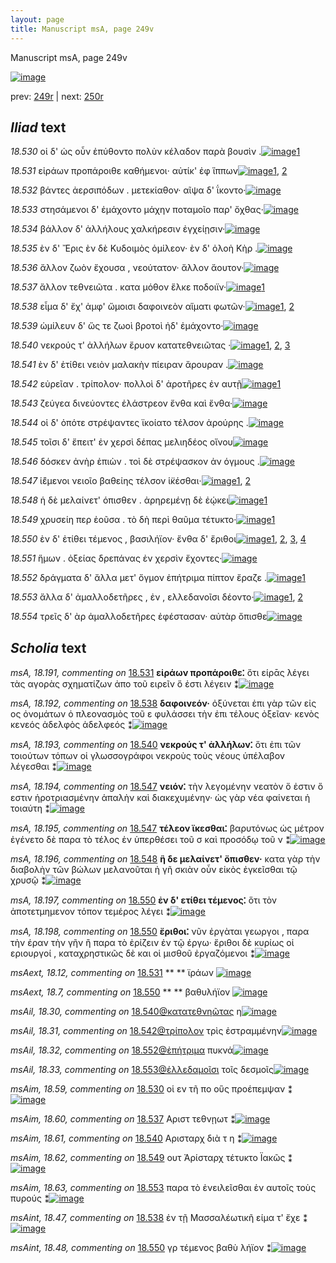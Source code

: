 ```yaml
---
layout: page
title: Manuscript msA, page 249v
---
```


Manuscript msA, page 249v

[![image](http://www.homermultitext.org/iipsrv?OBJ=IIP,1.0&FIF=/project/homer/pyramidal/deepzoom/hmt/vaimg/2017a/VA249VN_0751.tif&WID=100&CVT=JPEG)](http://www.homermultitext.org/ict2/?urn=urn:cite2:hmt:vaimg.2017a:VA249VN_0751)

prev:  [249r](../249r) | next:  [250r](../250r)

## *Iliad* text

*18.530* <a id="18.530"/> οἱ δ' ὡς οὖν ἐπύθοντο πολὺν κέλαδον παρὰ βουσὶν .[![image](http://www.homermultitext.org/iipsrv?OBJ=IIP,1.0&FIF=/project/homer/pyramidal/deepzoom/hmt/vaimg/2017a/VA249VN_0751.tif&RGN=0.495,0.2231,0.403,0.0255&WID=1000&CVT=JPEG)](http://www.homermultitext.org/ict2/?urn=urn:cite2:hmt:vaimg.2017a:VA249VN_0751@0.495,0.2231,0.403,0.0255)[1](#msAim_18.59)

*18.531* <a id="18.531"/> εἰράων προπάροιθε καθήμενοι· αὐτίκ' ἐφ ἵππων[![image](http://www.homermultitext.org/iipsrv?OBJ=IIP,1.0&FIF=/project/homer/pyramidal/deepzoom/hmt/vaimg/2017a/VA249VN_0751.tif&RGN=0.501,0.2457,0.403,0.0255&WID=1000&CVT=JPEG)](http://www.homermultitext.org/ict2/?urn=urn:cite2:hmt:vaimg.2017a:VA249VN_0751@0.501,0.2457,0.403,0.0255)[1](#msAext_18.12), [2](#msA_18.191)

*18.532* <a id="18.532"/> βάντες ἀερσιπόδων . μετεκίαθον· αῖψα δ' ΐκοντο·[![image](http://www.homermultitext.org/iipsrv?OBJ=IIP,1.0&FIF=/project/homer/pyramidal/deepzoom/hmt/vaimg/2017a/VA249VN_0751.tif&RGN=0.504,0.2652,0.391,0.0255&WID=1000&CVT=JPEG)](http://www.homermultitext.org/ict2/?urn=urn:cite2:hmt:vaimg.2017a:VA249VN_0751@0.504,0.2652,0.391,0.0255)

*18.533* <a id="18.533"/> στησάμενοι δ' ἐμάχοντο μάχην ποταμοῖο παρ' ὄχθας·[![image](http://www.homermultitext.org/iipsrv?OBJ=IIP,1.0&FIF=/project/homer/pyramidal/deepzoom/hmt/vaimg/2017a/VA249VN_0751.tif&RGN=0.504,0.281,0.415,0.0285&WID=1000&CVT=JPEG)](http://www.homermultitext.org/ict2/?urn=urn:cite2:hmt:vaimg.2017a:VA249VN_0751@0.504,0.281,0.415,0.0285)

*18.534* <a id="18.534"/> βάλλον δ' ἀλλήλους χαλκήρεσιν ἐγχείῃσιν·[![image](http://www.homermultitext.org/iipsrv?OBJ=IIP,1.0&FIF=/project/homer/pyramidal/deepzoom/hmt/vaimg/2017a/VA249VN_0751.tif&RGN=0.506,0.3005,0.359,0.0263&WID=1000&CVT=JPEG)](http://www.homermultitext.org/ict2/?urn=urn:cite2:hmt:vaimg.2017a:VA249VN_0751@0.506,0.3005,0.359,0.0263)

*18.535* <a id="18.535"/> ὲν δ' Ἔρις ὲν δὲ Κυδοιμὸς ὁμίλεον· ὲν δ' ὀλοὴ Κὴρ .[![image](http://www.homermultitext.org/iipsrv?OBJ=IIP,1.0&FIF=/project/homer/pyramidal/deepzoom/hmt/vaimg/2017a/VA249VN_0751.tif&RGN=0.505,0.3201,0.407,0.0263&WID=1000&CVT=JPEG)](http://www.homermultitext.org/ict2/?urn=urn:cite2:hmt:vaimg.2017a:VA249VN_0751@0.505,0.3201,0.407,0.0263)

*18.536* <a id="18.536"/> ἄλλον ζωὸν ἔχουσα , νεούτατον· ἄλλον ἄουτον·[![image](http://www.homermultitext.org/iipsrv?OBJ=IIP,1.0&FIF=/project/homer/pyramidal/deepzoom/hmt/vaimg/2017a/VA249VN_0751.tif&RGN=0.502,0.3411,0.379,0.0263&WID=1000&CVT=JPEG)](http://www.homermultitext.org/ict2/?urn=urn:cite2:hmt:vaimg.2017a:VA249VN_0751@0.502,0.3411,0.379,0.0263)

*18.537* <a id="18.537"/> ἄλλον τεθνειῶτα . κατα μόθον ἕλκε ποδοιϊν·[![image](http://www.homermultitext.org/iipsrv?OBJ=IIP,1.0&FIF=/project/homer/pyramidal/deepzoom/hmt/vaimg/2017a/VA249VN_0751.tif&RGN=0.501,0.3599,0.395,0.0263&WID=1000&CVT=JPEG)](http://www.homermultitext.org/ict2/?urn=urn:cite2:hmt:vaimg.2017a:VA249VN_0751@0.501,0.3599,0.395,0.0263)[1](#msAim_18.60)

*18.538* <a id="18.538"/> εἷμα δ' ἔχ' ἀμφ' ὤμοισι δαφοινεὸν αἵματι φωτῶν·[![image](http://www.homermultitext.org/iipsrv?OBJ=IIP,1.0&FIF=/project/homer/pyramidal/deepzoom/hmt/vaimg/2017a/VA249VN_0751.tif&RGN=0.501,0.3787,0.406,0.0263&WID=1000&CVT=JPEG)](http://www.homermultitext.org/ict2/?urn=urn:cite2:hmt:vaimg.2017a:VA249VN_0751@0.501,0.3787,0.406,0.0263)[1](#msA_18.192), [2](#msAint_18.47)

*18.539* <a id="18.539"/> ὡμίλευν δ' ὥς τε ζωοὶ βροτοὶ ἠδ' ἐμάχοντο·[![image](http://www.homermultitext.org/iipsrv?OBJ=IIP,1.0&FIF=/project/homer/pyramidal/deepzoom/hmt/vaimg/2017a/VA249VN_0751.tif&RGN=0.498,0.3989,0.385,0.0263&WID=1000&CVT=JPEG)](http://www.homermultitext.org/ict2/?urn=urn:cite2:hmt:vaimg.2017a:VA249VN_0751@0.498,0.3989,0.385,0.0263)

*18.540* <a id="18.540"/> νεκρούς τ' ἀλλήλων ἔρυον κατατεθνειῶτας ·[![image](http://www.homermultitext.org/iipsrv?OBJ=IIP,1.0&FIF=/project/homer/pyramidal/deepzoom/hmt/vaimg/2017a/VA249VN_0751.tif&RGN=0.502,0.4162,0.385,0.0263&WID=1000&CVT=JPEG)](http://www.homermultitext.org/ict2/?urn=urn:cite2:hmt:vaimg.2017a:VA249VN_0751@0.502,0.4162,0.385,0.0263)[1](#msAim_18.61), [2](#msA_18.193), [3](#msAil_18.30)

*18.541* <a id="18.541"/> ὲν δ' ἐτίθει νειὸν μαλακὴν πίειραν ἄρουραν .[![image](http://www.homermultitext.org/iipsrv?OBJ=IIP,1.0&FIF=/project/homer/pyramidal/deepzoom/hmt/vaimg/2017a/VA249VN_0751.tif&RGN=0.505,0.435,0.385,0.0263&WID=1000&CVT=JPEG)](http://www.homermultitext.org/ict2/?urn=urn:cite2:hmt:vaimg.2017a:VA249VN_0751@0.505,0.435,0.385,0.0263)

*18.542* <a id="18.542"/> εὐρεῖαν . τρίπολον· πολλοὶ δ' ἀροτῆρες ἐν αυτῇ[![image](http://www.homermultitext.org/iipsrv?OBJ=IIP,1.0&FIF=/project/homer/pyramidal/deepzoom/hmt/vaimg/2017a/VA249VN_0751.tif&RGN=0.504,0.4538,0.385,0.0263&WID=1000&CVT=JPEG)](http://www.homermultitext.org/ict2/?urn=urn:cite2:hmt:vaimg.2017a:VA249VN_0751@0.504,0.4538,0.385,0.0263)[1](#msAil_18.31)

*18.543* <a id="18.543"/> ζεύγεα δινεύοντες ἐλάστρεον ἔνθα καὶ ἔνθα·[![image](http://www.homermultitext.org/iipsrv?OBJ=IIP,1.0&FIF=/project/homer/pyramidal/deepzoom/hmt/vaimg/2017a/VA249VN_0751.tif&RGN=0.504,0.4718,0.385,0.0278&WID=1000&CVT=JPEG)](http://www.homermultitext.org/ict2/?urn=urn:cite2:hmt:vaimg.2017a:VA249VN_0751@0.504,0.4718,0.385,0.0278)

*18.544* <a id="18.544"/> οἱ δ' ὁπότε στρέψαντες ϊκοίατο τέλσον ἀρούρης .[![image](http://www.homermultitext.org/iipsrv?OBJ=IIP,1.0&FIF=/project/homer/pyramidal/deepzoom/hmt/vaimg/2017a/VA249VN_0751.tif&RGN=0.504,0.4891,0.389,0.0278&WID=1000&CVT=JPEG)](http://www.homermultitext.org/ict2/?urn=urn:cite2:hmt:vaimg.2017a:VA249VN_0751@0.504,0.4891,0.389,0.0278)

*18.545* <a id="18.545"/> τοῖσι δ' ἔπειτ' ἐν χερσὶ δέπας μελιηδέος οἴνου[![image](http://www.homermultitext.org/iipsrv?OBJ=IIP,1.0&FIF=/project/homer/pyramidal/deepzoom/hmt/vaimg/2017a/VA249VN_0751.tif&RGN=0.503,0.5071,0.389,0.0278&WID=1000&CVT=JPEG)](http://www.homermultitext.org/ict2/?urn=urn:cite2:hmt:vaimg.2017a:VA249VN_0751@0.503,0.5071,0.389,0.0278)

*18.546* <a id="18.546"/> δόσκεν ἀνὴρ ἐπιὼν . τοὶ δὲ στρέψασκον ἀν όγμους .[![image](http://www.homermultitext.org/iipsrv?OBJ=IIP,1.0&FIF=/project/homer/pyramidal/deepzoom/hmt/vaimg/2017a/VA249VN_0751.tif&RGN=0.502,0.5259,0.401,0.0278&WID=1000&CVT=JPEG)](http://www.homermultitext.org/ict2/?urn=urn:cite2:hmt:vaimg.2017a:VA249VN_0751@0.502,0.5259,0.401,0.0278)

*18.547* <a id="18.547"/> ἱ̈έμενοι νειοῖο βαθείης τέλσον ἱ̈κέσθαι·[![image](http://www.homermultitext.org/iipsrv?OBJ=IIP,1.0&FIF=/project/homer/pyramidal/deepzoom/hmt/vaimg/2017a/VA249VN_0751.tif&RGN=0.498,0.5432,0.359,0.0278&WID=1000&CVT=JPEG)](http://www.homermultitext.org/ict2/?urn=urn:cite2:hmt:vaimg.2017a:VA249VN_0751@0.498,0.5432,0.359,0.0278)[1](#msA_18.194), [2](#msA_18.195)

*18.548* <a id="18.548"/> ἡ δὲ μελαίνετ' όπισθεν . ἀρηρεμένῃ δὲ ἐῴκει[![image](http://www.homermultitext.org/iipsrv?OBJ=IIP,1.0&FIF=/project/homer/pyramidal/deepzoom/hmt/vaimg/2017a/VA249VN_0751.tif&RGN=0.5,0.5605,0.397,0.0278&WID=1000&CVT=JPEG)](http://www.homermultitext.org/ict2/?urn=urn:cite2:hmt:vaimg.2017a:VA249VN_0751@0.5,0.5605,0.397,0.0278)[1](#msA_18.196)

*18.549* <a id="18.549"/> χρυσείη περ ἐοῦσα . τὸ δὴ περὶ θαῦμα τέτυκτο·[![image](http://www.homermultitext.org/iipsrv?OBJ=IIP,1.0&FIF=/project/homer/pyramidal/deepzoom/hmt/vaimg/2017a/VA249VN_0751.tif&RGN=0.499,0.5815,0.397,0.0293&WID=1000&CVT=JPEG)](http://www.homermultitext.org/ict2/?urn=urn:cite2:hmt:vaimg.2017a:VA249VN_0751@0.499,0.5815,0.397,0.0293)[1](#msAim_18.62)

*18.550* <a id="18.550"/> ὲν δ' ἐτίθει τέμενος , βασιλήϊον· ἔνθα δ' ἔριθοι[![image](http://www.homermultitext.org/iipsrv?OBJ=IIP,1.0&FIF=/project/homer/pyramidal/deepzoom/hmt/vaimg/2017a/VA249VN_0751.tif&RGN=0.503,0.5995,0.397,0.0293&WID=1000&CVT=JPEG)](http://www.homermultitext.org/ict2/?urn=urn:cite2:hmt:vaimg.2017a:VA249VN_0751@0.503,0.5995,0.397,0.0293)[1](#msAint_18.48), [2](#msA_18.197), [3](#msAext_18.7), [4](#msA_18.198)

*18.551* <a id="18.551"/> ἥμων . ὀξείας δρεπάνας ἐν χερσὶν ἔχοντες·[![image](http://www.homermultitext.org/iipsrv?OBJ=IIP,1.0&FIF=/project/homer/pyramidal/deepzoom/hmt/vaimg/2017a/VA249VN_0751.tif&RGN=0.501,0.6176,0.383,0.0293&WID=1000&CVT=JPEG)](http://www.homermultitext.org/ict2/?urn=urn:cite2:hmt:vaimg.2017a:VA249VN_0751@0.501,0.6176,0.383,0.0293)

*18.552* <a id="18.552"/> δράγματα δ' ἄλλα μετ' ὄγμον ἐπήτριμα πίπτον ἔραζε .[![image](http://www.homermultitext.org/iipsrv?OBJ=IIP,1.0&FIF=/project/homer/pyramidal/deepzoom/hmt/vaimg/2017a/VA249VN_0751.tif&RGN=0.497,0.6364,0.426,0.0293&WID=1000&CVT=JPEG)](http://www.homermultitext.org/ict2/?urn=urn:cite2:hmt:vaimg.2017a:VA249VN_0751@0.497,0.6364,0.426,0.0293)[1](#msAil_18.32)

*18.553* <a id="18.553"/> ἄλλα δ' ἀμαλλοδετῆρες , ἐν , ελλεδανοῖσι δέοντο·[![image](http://www.homermultitext.org/iipsrv?OBJ=IIP,1.0&FIF=/project/homer/pyramidal/deepzoom/hmt/vaimg/2017a/VA249VN_0751.tif&RGN=0.495,0.6566,0.4,0.0263&WID=1000&CVT=JPEG)](http://www.homermultitext.org/ict2/?urn=urn:cite2:hmt:vaimg.2017a:VA249VN_0751@0.495,0.6566,0.4,0.0263)[1](#msAil_18.33), [2](#msAim_18.63)

*18.554* <a id="18.554"/> τρεῖς δ' ὰρ ἀμαλλοδετῆρες ἐφέστασαν· αὐτὰρ ὄπισθε[![image](http://www.homermultitext.org/iipsrv?OBJ=IIP,1.0&FIF=/project/homer/pyramidal/deepzoom/hmt/vaimg/2017a/VA249VN_0751.tif&RGN=0.496,0.6777,0.427,0.0316&WID=1000&CVT=JPEG)](http://www.homermultitext.org/ict2/?urn=urn:cite2:hmt:vaimg.2017a:VA249VN_0751@0.496,0.6777,0.427,0.0316)

## *Scholia* text

*msA, 18.191, commenting on* [18.531](#18.531)  <a id="msA_18.191"/> **εἰράων προπάροιθε⁚** ὅτι είρᾱς λέγει τὰς αγορὰς σχηματίζων ἀπο τοῦ ειρεῖν ὅ ἐστι λέγειν ⁑[![image](http://www.homermultitext.org/iipsrv?OBJ=IIP,1.0&FIF=/project/homer/pyramidal/deepzoom/hmt/vaimg/2017a/VA249VN_0751.tif&RGN=0.241,0.2404,0.218,0.0579&WID=1000&CVT=JPEG)](http://www.homermultitext.org/ict2/?urn=urn:cite2:hmt:vaimg.2017a:VA249VN_0751@0.241,0.2404,0.218,0.0579)

*msA, 18.192, commenting on* [18.538](#18.538)  <a id="msA_18.192"/> **δαφοινεόν·** ὀξύνεται ἐπι γὰρ τῶν εἰς ος ὀνομάτων ὁ πλεονασμὸς τοῦ ε φυλάσσει τὴν ἐπι τέλους ὀξεῖαν· κενὸς κενεός ἀδελφὸς ἀδελφεός ⁑[![image](http://www.homermultitext.org/iipsrv?OBJ=IIP,1.0&FIF=/project/homer/pyramidal/deepzoom/hmt/vaimg/2017a/VA249VN_0751.tif&RGN=0.243,0.3719,0.211,0.0548&WID=1000&CVT=JPEG)](http://www.homermultitext.org/ict2/?urn=urn:cite2:hmt:vaimg.2017a:VA249VN_0751@0.243,0.3719,0.211,0.0548)

*msA, 18.193, commenting on* [18.540](#18.540)  <a id="msA_18.193"/> **νεκρούς τ' ἀλλήλων⁚** ὅτι ἐπι τῶν τοιούτων τόπων οἱ γλωσσογράφοι νεκροὺς τοὺς νέους ὑπέλαβον λέγεσθαι ⁑[![image](http://www.homermultitext.org/iipsrv?OBJ=IIP,1.0&FIF=/project/homer/pyramidal/deepzoom/hmt/vaimg/2017a/VA249VN_0751.tif&RGN=0.242,0.423,0.211,0.0503&WID=1000&CVT=JPEG)](http://www.homermultitext.org/ict2/?urn=urn:cite2:hmt:vaimg.2017a:VA249VN_0751@0.242,0.423,0.211,0.0503)

*msA, 18.194, commenting on* [18.547](#18.547)  <a id="msA_18.194"/> **νειόν⁚** τὴν λεγομένην νεατὸν ὅ ἐστιν ὅ εστιν ἡροτριασμένην ἁπαλὴν καὶ διακεχυμένην· ὡς γὰρ νέα φαίνεται ἡ τοιαύτη ⁑[![image](http://www.homermultitext.org/iipsrv?OBJ=IIP,1.0&FIF=/project/homer/pyramidal/deepzoom/hmt/vaimg/2017a/VA249VN_0751.tif&RGN=0.253,0.4583,0.201,0.0496&WID=1000&CVT=JPEG)](http://www.homermultitext.org/ict2/?urn=urn:cite2:hmt:vaimg.2017a:VA249VN_0751@0.253,0.4583,0.201,0.0496)

*msA, 18.195, commenting on* [18.547](#18.547)  <a id="msA_18.195"/> **τέλεον ϊκεσθαι⁚** βαρυτόνως ὡς μέτρον ἐγένετο δὲ παρα τὸ τέλος ἐν ὑπερθέσει τοῦ σ καὶ προσόδῳ τοῦ ν ⁑[![image](http://www.homermultitext.org/iipsrv?OBJ=IIP,1.0&FIF=/project/homer/pyramidal/deepzoom/hmt/vaimg/2017a/VA249VN_0751.tif&RGN=0.237,0.5019,0.217,0.0398&WID=1000&CVT=JPEG)](http://www.homermultitext.org/ict2/?urn=urn:cite2:hmt:vaimg.2017a:VA249VN_0751@0.237,0.5019,0.217,0.0398)

*msA, 18.196, commenting on* [18.548](#18.548)  <a id="msA_18.196"/> **ἣ δε μελαίνετ' ὄπισθεν·** κατα γὰρ τὴν διαβολὴν τῶν βώλων μελανοῦται ἡ γῆ σκιὰν οὖν εἰκὸς ἐγκεῖσθαι τῷ χρυσῷ ⁑[![image](http://www.homermultitext.org/iipsrv?OBJ=IIP,1.0&FIF=/project/homer/pyramidal/deepzoom/hmt/vaimg/2017a/VA249VN_0751.tif&RGN=0.241,0.5342,0.225,0.0413&WID=1000&CVT=JPEG)](http://www.homermultitext.org/ict2/?urn=urn:cite2:hmt:vaimg.2017a:VA249VN_0751@0.241,0.5342,0.225,0.0413)

*msA, 18.197, commenting on* [18.550](#18.550)  <a id="msA_18.197"/> **ἐν δ' ετίθει τέμενος⁚** ὅτι τὸν ἀποτετμημενον τόπον τεμέρος λέγει ⁑[![image](http://www.homermultitext.org/iipsrv?OBJ=IIP,1.0&FIF=/project/homer/pyramidal/deepzoom/hmt/vaimg/2017a/VA249VN_0751.tif&RGN=0.244,0.568,0.223,0.0308&WID=1000&CVT=JPEG)](http://www.homermultitext.org/ict2/?urn=urn:cite2:hmt:vaimg.2017a:VA249VN_0751@0.244,0.568,0.223,0.0308)

*msA, 18.198, commenting on* [18.550](#18.550)  <a id="msA_18.198"/> **ἔριθοι⁚** νῦν ἐργὰται γεωργοι , παρα τὴν έραν τὴν γῆν ἢ παρα τὸ ἐρίζειν ἐν τῷ έργω· ἔριθοι δὲ κυρίως οἱ εριουργοί , καταχρηστικῶς δὲ και οἱ μισθοῦ ἐργαζόμενοι ⁑[![image](http://www.homermultitext.org/iipsrv?OBJ=IIP,1.0&FIF=/project/homer/pyramidal/deepzoom/hmt/vaimg/2017a/VA249VN_0751.tif&RGN=0.244,0.5823,0.214,0.0834&WID=1000&CVT=JPEG)](http://www.homermultitext.org/ict2/?urn=urn:cite2:hmt:vaimg.2017a:VA249VN_0751@0.244,0.5823,0.214,0.0834)

*msAext, 18.12, commenting on* [18.531](#18.531)  <a id="msAext_18.12"/> **					 				** 					 ϊράων 				[![image](http://www.homermultitext.org/iipsrv?OBJ=IIP,1.0&FIF=/project/homer/pyramidal/deepzoom/hmt/vaimg/2017a/VA249VN_0751.tif&RGN=0.154,0.2434,0.056,0.0195&WID=1000&CVT=JPEG)](http://www.homermultitext.org/ict2/?urn=urn:cite2:hmt:vaimg.2017a:VA249VN_0751@0.154,0.2434,0.056,0.0195)

*msAext, 18.7, commenting on* [18.550](#18.550)  <a id="msAext_18.7"/> **					 				** 					 βαθυλήϊον 				[![image](http://www.homermultitext.org/iipsrv?OBJ=IIP,1.0&FIF=/project/homer/pyramidal/deepzoom/hmt/vaimg/2017a/VA249VN_0751.tif&RGN=0.167,0.6011,0.057,0.0308&WID=1000&CVT=JPEG)](http://www.homermultitext.org/ict2/?urn=urn:cite2:hmt:vaimg.2017a:VA249VN_0751@0.167,0.6011,0.057,0.0308)

*msAil, 18.30, commenting on* [18.540@κατατεθνηῶτας](#18.540@κατατεθνηῶτας)  <a id="msAil_18.30"/> η[![image](http://www.homermultitext.org/iipsrv?OBJ=IIP,1.0&FIF=/project/homer/pyramidal/deepzoom/hmt/vaimg/2017a/VA249VN_0751.tif&RGN=0.814,0.417,0.01,0.0075&WID=1000&CVT=JPEG)](http://www.homermultitext.org/ict2/?urn=urn:cite2:hmt:vaimg.2017a:VA249VN_0751@0.814,0.417,0.01,0.0075)

*msAil, 18.31, commenting on* [18.542@τρίπολον](#18.542@τρίπολον)  <a id="msAil_18.31"/> τρὶς ἐστραμμένην[![image](http://www.homermultitext.org/iipsrv?OBJ=IIP,1.0&FIF=/project/homer/pyramidal/deepzoom/hmt/vaimg/2017a/VA249VN_0751.tif&RGN=0.61,0.4508,0.081,0.0128&WID=1000&CVT=JPEG)](http://www.homermultitext.org/ict2/?urn=urn:cite2:hmt:vaimg.2017a:VA249VN_0751@0.61,0.4508,0.081,0.0128)

*msAil, 18.32, commenting on* [18.552@ἐπήτριμα](#18.552@ἐπήτριμα)  <a id="msAil_18.32"/> πυκνά[![image](http://www.homermultitext.org/iipsrv?OBJ=IIP,1.0&FIF=/project/homer/pyramidal/deepzoom/hmt/vaimg/2017a/VA249VN_0751.tif&RGN=0.795,0.6371,0.038,0.012&WID=1000&CVT=JPEG)](http://www.homermultitext.org/ict2/?urn=urn:cite2:hmt:vaimg.2017a:VA249VN_0751@0.795,0.6371,0.038,0.012)

*msAil, 18.33, commenting on* [18.553@ἐλλεδαμοῖσι](#18.553@ἐλλεδαμοῖσι)  <a id="msAil_18.33"/> τοῖς δεσμοῖς[![image](http://www.homermultitext.org/iipsrv?OBJ=IIP,1.0&FIF=/project/homer/pyramidal/deepzoom/hmt/vaimg/2017a/VA249VN_0751.tif&RGN=0.773,0.6544,0.049,0.0135&WID=1000&CVT=JPEG)](http://www.homermultitext.org/ict2/?urn=urn:cite2:hmt:vaimg.2017a:VA249VN_0751@0.773,0.6544,0.049,0.0135)

*msAim, 18.59, commenting on* [18.530](#18.530)  <a id="msAim_18.59"/> οἱ εν τῆ πο οὓς προέπεμψαν ⁑[![image](http://www.homermultitext.org/iipsrv?OBJ=IIP,1.0&FIF=/project/homer/pyramidal/deepzoom/hmt/vaimg/2017a/VA249VN_0751.tif&RGN=0.447,0.2239,0.054,0.0481&WID=1000&CVT=JPEG)](http://www.homermultitext.org/ict2/?urn=urn:cite2:hmt:vaimg.2017a:VA249VN_0751@0.447,0.2239,0.054,0.0481)

*msAim, 18.60, commenting on* [18.537](#18.537)  <a id="msAim_18.60"/> Αριστ τεθνῃωτ ⁑[![image](http://www.homermultitext.org/iipsrv?OBJ=IIP,1.0&FIF=/project/homer/pyramidal/deepzoom/hmt/vaimg/2017a/VA249VN_0751.tif&RGN=0.452,0.3584,0.059,0.027&WID=1000&CVT=JPEG)](http://www.homermultitext.org/ict2/?urn=urn:cite2:hmt:vaimg.2017a:VA249VN_0751@0.452,0.3584,0.059,0.027)

*msAim, 18.61, commenting on* [18.540](#18.540)  <a id="msAim_18.61"/> Αρισταρχ διὰ τ η ⁑[![image](http://www.homermultitext.org/iipsrv?OBJ=IIP,1.0&FIF=/project/homer/pyramidal/deepzoom/hmt/vaimg/2017a/VA249VN_0751.tif&RGN=0.453,0.4177,0.057,0.0316&WID=1000&CVT=JPEG)](http://www.homermultitext.org/ict2/?urn=urn:cite2:hmt:vaimg.2017a:VA249VN_0751@0.453,0.4177,0.057,0.0316)

*msAim, 18.62, commenting on* [18.549](#18.549)  <a id="msAim_18.62"/> ουτ Ἀρίσταρχ τέτυκτο Ϊακῶς ⁑[![image](http://www.homermultitext.org/iipsrv?OBJ=IIP,1.0&FIF=/project/homer/pyramidal/deepzoom/hmt/vaimg/2017a/VA249VN_0751.tif&RGN=0.447,0.583,0.057,0.0421&WID=1000&CVT=JPEG)](http://www.homermultitext.org/ict2/?urn=urn:cite2:hmt:vaimg.2017a:VA249VN_0751@0.447,0.583,0.057,0.0421)

*msAim, 18.63, commenting on* [18.553](#18.553)  <a id="msAim_18.63"/> παρα τὸ ἐνειλεῖσθαι ἐν αυτοῖς τοὺς πυρούς ⁑[![image](http://www.homermultitext.org/iipsrv?OBJ=IIP,1.0&FIF=/project/homer/pyramidal/deepzoom/hmt/vaimg/2017a/VA249VN_0751.tif&RGN=0.44,0.6657,0.061,0.0436&WID=1000&CVT=JPEG)](http://www.homermultitext.org/ict2/?urn=urn:cite2:hmt:vaimg.2017a:VA249VN_0751@0.44,0.6657,0.061,0.0436)

*msAint, 18.47, commenting on* [18.538](#18.538)  <a id="msAint_18.47"/> ἐν τῇ Μασσαλέωτικῆ είμα τ' ἔχε ⁑[![image](http://www.homermultitext.org/iipsrv?OBJ=IIP,1.0&FIF=/project/homer/pyramidal/deepzoom/hmt/vaimg/2017a/VA249VN_0751.tif&RGN=0.884,0.3817,0.055,0.0428&WID=1000&CVT=JPEG)](http://www.homermultitext.org/ict2/?urn=urn:cite2:hmt:vaimg.2017a:VA249VN_0751@0.884,0.3817,0.055,0.0428)

*msAint, 18.48, commenting on* [18.550](#18.550)  <a id="msAint_18.48"/> γρ τέμενος βαθὺ λήϊον ⁑[![image](http://www.homermultitext.org/iipsrv?OBJ=IIP,1.0&FIF=/project/homer/pyramidal/deepzoom/hmt/vaimg/2017a/VA249VN_0751.tif&RGN=0.889,0.5958,0.043,0.0466&WID=1000&CVT=JPEG)](http://www.homermultitext.org/ict2/?urn=urn:cite2:hmt:vaimg.2017a:VA249VN_0751@0.889,0.5958,0.043,0.0466)